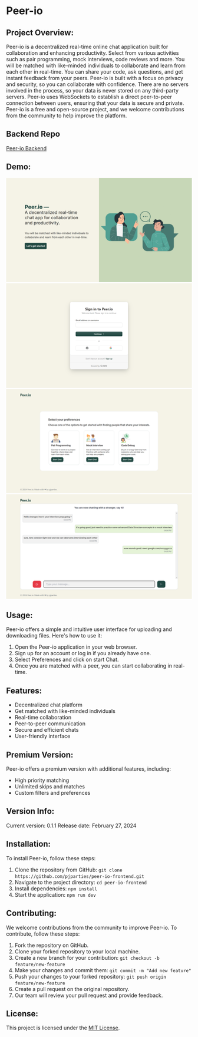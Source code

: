 # Peer-io

## Project Overview:
Peer-io is a decentralized real-time online chat application built for collaboration and enhancing productivity. Select from various activities such as pair programming, mock interviews, code reviews and more. You will be matched with like-minded individuals to collaborate and learn from each other in real-time. You can share your code, ask questions, and get instant feedback from your peers. Peer-io is built with a focus on privacy and security, so you can collaborate with confidence.
There are no servers involved in the process, so your data is never stored on any third-party servers. Peer-io uses WebSockets to establish a direct peer-to-peer connection between users, ensuring that your data is secure and private. Peer-io is a free and open-source project, and we welcome contributions from the community to help improve the platform.

##  Backend Repo 
[Peer-io Backend](https://www.github.com/pjparties/peer-io-backend)

## Demo:
![Login / Signup](public/LoginScreen.png)
![Auth !](public/AuthScreen.png)
![Select Preferences](public/PrefScreen.png)
![Chat !](public/ChatScreen.png)

## Usage:
Peer-io offers a simple and intuitive user interface for uploading and downloading files. Here's how to use it:
1. Open the Peer-io application in your web browser.
2. Sign up for an account or log in if you already have one.
3. Select Preferences and click on start Chat.
4. Once you are matched with a peer, you can start collaborating in real-time.

## Features:
- Decentralized chat platform
- Get matched with like-minded individuals
- Real-time collaboration
- Peer-to-peer communication
- Secure and efficient chats
- User-friendly interface

## Premium Version:
Peer-io offers a premium version with additional features, including:
- High priority matching
- Unlimited skips and matches
- Custom filters and preferences

## Version Info:
Current version: 0.1.1
Release date: February 27, 2024

## Installation:
To install Peer-io, follow these steps:
1. Clone the repository from GitHub: `git clone https://github.com/pjparties/peer-io-frontend.git`
2. Navigate to the project directory: `cd peer-io-frontend`
3. Install dependencies: `npm install`
4. Start the application: `npm run dev`

## Contributing:
We welcome contributions from the community to improve Peer-io. To contribute, follow these steps:
1. Fork the repository on GitHub.
2. Clone your forked repository to your local machine.
3. Create a new branch for your contribution: `git checkout -b feature/new-feature`
4. Make your changes and commit them: `git commit -m "Add new feature"`
5. Push your changes to your forked repository: `git push origin feature/new-feature`
6. Create a pull request on the original repository.
7. Our team will review your pull request and provide feedback.

## License:
This project is licensed under the [MIT License](LICENSE).

